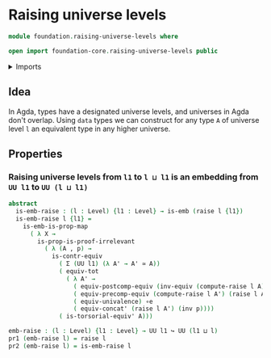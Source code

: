 # Raising universe levels

```agda
module foundation.raising-universe-levels where

open import foundation-core.raising-universe-levels public
```

<details><summary>Imports</summary>

```agda
open import foundation.action-on-identifications-functions
open import foundation.dependent-pair-types
open import foundation.equivalences
open import foundation.identity-types
open import foundation.univalence
open import foundation.universe-levels

open import foundation-core.contractible-types
open import foundation-core.embeddings
open import foundation-core.function-types
open import foundation-core.functoriality-dependent-pair-types
open import foundation-core.homotopies
open import foundation-core.propositional-maps
open import foundation-core.propositions
open import foundation-core.sets
open import foundation-core.subtypes
```

</details>

## Idea

In Agda, types have a designated universe levels, and universes in Agda don't
overlap. Using `data` types we can construct for any type `A` of universe level
`l` an equivalent type in any higher universe.

## Properties

### Raising universe levels from `l1` to `l ⊔ l1` is an embedding from `UU l1` to `UU (l ⊔ l1)`

```agda
abstract
  is-emb-raise : (l : Level) {l1 : Level} → is-emb (raise l {l1})
  is-emb-raise l {l1} =
    is-emb-is-prop-map
      ( λ X →
        is-prop-is-proof-irrelevant
          ( λ (A , p) →
            is-contr-equiv
              ( Σ (UU l1) (λ A' → A' ≃ A))
              ( equiv-tot
                ( λ A' →
                  ( equiv-postcomp-equiv (inv-equiv (compute-raise l A)) A') ∘e
                  ( equiv-precomp-equiv (compute-raise l A') (raise l A)) ∘e
                  ( equiv-univalence) ∘e
                  ( equiv-concat' (raise l A') (inv p))))
              ( is-torsorial-equiv' A)))

emb-raise : (l : Level) {l1 : Level} → UU l1 ↪ UU (l1 ⊔ l)
pr1 (emb-raise l) = raise l
pr2 (emb-raise l) = is-emb-raise l
```
